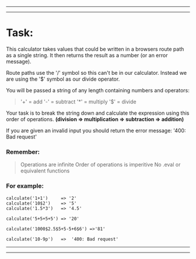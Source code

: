 ________________________________________________________
________________________________________________________
# Task:
This calculator takes values that could be written in a browsers route path as a single string. It then returns the result as a number (or an error message).

Route paths use the '/' symbol so this can't be in our calculator. Instead we are using the '$' symbol as our divide operator.

You will be passed a string of any length containing numbers and operators:

>'+' = add
'-' = subtract
'*' = multiply
'$' = divide

Your task is to break the string down and calculate the expression using this order of operations.
**(division => multiplication => subtraction => addition)**

If you are given an invalid input you should return the error message: '400: Bad request'

### Remember:

>Operations are infinite
Order of operations is imperitive
No .eval or equivalent functions
### For example:
```
calculate('1+1')     => '2'
calculate('10$2')    => '5'
calculate('1.5*3')   => '4.5'

calculate('5+5+5+5') => '20'

calculate('1000$2.5$5+5-5+6$6') =>'81'

calculate('10-9p')   =>  '400: Bad request'
```
________________________________________________________
________________________________________________________